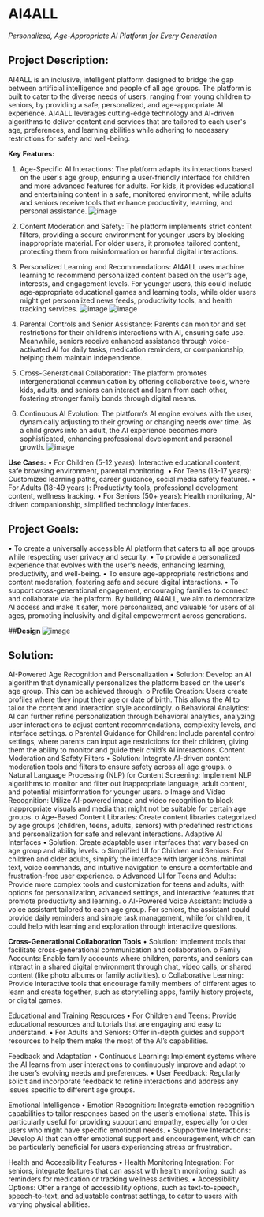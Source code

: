 # **AI4ALL**
_Personalized, Age-Appropriate AI Platform for Every Generation_

## **Project Description:**
AI4ALL is an inclusive, intelligent platform designed to bridge the gap between artificial intelligence and people of all age groups. The platform is built to cater to the diverse needs of users, ranging from young children to seniors, by providing a safe, personalized, and age-appropriate AI experience. AI4ALL leverages cutting-edge technology and AI-driven algorithms to deliver content and services that are tailored to each user's age, preferences, and learning abilities while adhering to necessary restrictions for safety and well-being.

**Key Features:**
1.	Age-Specific AI Interactions: The platform adapts its interactions based on the user's age group, ensuring a user-friendly interface for children and more advanced features for adults. For kids, it provides educational and entertaining content in a safe, monitored environment, while adults and seniors receive tools that enhance productivity, learning, and personal assistance.
![image](https://github.com/user-attachments/assets/72e22fa6-628e-4540-9f0a-e82115804368)

2.	Content Moderation and Safety: The platform implements strict content filters, providing a secure environment for younger users by blocking inappropriate material. For older users, it promotes tailored content, protecting them from misinformation or harmful digital interactions.
3.	Personalized Learning and Recommendations: AI4ALL uses machine learning to recommend personalized content based on the user’s age, interests, and engagement levels. For younger users, this could include age-appropriate educational games and learning tools, while older users might get personalized news feeds, productivity tools, and health tracking services.
![image](https://github.com/user-attachments/assets/a20acf63-0bb7-4dc3-85e8-ae2476990f60)
![image](https://github.com/user-attachments/assets/3749551b-2405-4339-8cde-42ef8832df42)


4.	Parental Controls and Senior Assistance: Parents can monitor and set restrictions for their children’s interactions with AI, ensuring safe use. Meanwhile, seniors receive enhanced assistance through voice-activated AI for daily tasks, medication reminders, or companionship, helping them maintain independence.
5.	Cross-Generational Collaboration: The platform promotes intergenerational communication by offering collaborative tools, where kids, adults, and seniors can interact and learn from each other, fostering stronger family bonds through digital means.
6.	Continuous AI Evolution: The platform’s AI engine evolves with the user, dynamically adjusting to their growing or changing needs over time. As a child grows into an adult, the AI experience becomes more sophisticated, enhancing professional development and personal growth.
![image](https://github.com/user-attachments/assets/8512f4d1-6ac1-40a8-bbaa-4fa476c97cd2)

**Use Cases:**
•	For Children (5-12 years): Interactive educational content, safe browsing environment, parental monitoring.
•	For Teens (13-17 years): Customized learning paths, career guidance, social media safety features.
•	For Adults (18-49 years  ): Productivity tools, professional development content, wellness tracking.
•	For Seniors (50+ years): Health monitoring, AI-driven companionship, simplified technology interfaces.

## **Project Goals:**
•	To create a universally accessible AI platform that caters to all age groups while respecting user privacy and security.
•	To provide a personalized experience that evolves with the user's needs, enhancing learning, productivity, and well-being.
•	To ensure age-appropriate restrictions and content moderation, fostering safe and secure digital interactions.
•	To support cross-generational engagement, encouraging families to connect and collaborate via the platform.
By building AI4ALL, we aim to democratize AI access and make it safer, more personalized, and valuable for users of all ages, promoting inclusivity and digital empowerment across generations.


##**Design**
![image](https://github.com/user-attachments/assets/04177478-01e4-4081-a206-a32f2f72fe66)

## **Solution:**
 
AI-Powered Age Recognition and Personalization 
•	Solution: Develop an AI algorithm that dynamically personalizes the platform based on the user's age group. This can be achieved through:
o	Profile Creation: Users create profiles where they input their age or date of birth. This allows the AI to tailor the content and interaction style accordingly. 
o	Behavioral Analytics: AI can further refine personalization through behavioral analytics, analyzing user interactions to adjust content recommendations, complexity levels, and interface settings.
o	Parental Guidance for Children: Include parental control settings, where parents can input age restrictions for their children, giving them the ability to monitor and guide their child’s AI interactions.
Content Moderation and Safety Filters
•	Solution: Integrate AI-driven content moderation tools and filters to ensure safety across all age groups.
o	Natural Language Processing (NLP) for Content Screening: Implement NLP algorithms to monitor and filter out inappropriate language, adult content, and potential misinformation for younger users.
o	Image and Video Recognition: Utilize AI-powered image and video recognition to block inappropriate visuals and media that might not be suitable for certain age groups.
o	Age-Based Content Libraries: Create content libraries categorized by age groups (children, teens, adults, seniors) with predefined restrictions and personalization for safe and relevant interactions.
Adaptive AI Interfaces
•	Solution: Create adaptable user interfaces that vary based on age group and ability levels.
o	Simplified UI for Children and Seniors: For children and older adults, simplify the interface with larger icons, minimal text, voice commands, and intuitive navigation to ensure a comfortable and frustration-free user experience.
o	Advanced UI for Teens and Adults: Provide more complex tools and customization for teens and adults, with options for personalization, advanced settings, and interactive features that promote productivity and learning.
o	AI-Powered Voice Assistant: Include a voice assistant tailored to each age group. For seniors, the assistant could provide daily reminders and simple task management, while for children, it could help with learning and exploration through interactive questions.

**Cross-Generational Collaboration Tools**
•	Solution: Implement tools that facilitate cross-generational communication and collaboration.
o	Family Accounts: Enable family accounts where children, parents, and seniors can interact in a shared digital environment through chat, video calls, or shared content (like photo albums or family activities).
o	Collaborative Learning: Provide interactive tools that encourage family members of different ages to learn and create together, such as storytelling apps, family history projects, or digital games.

Educational and Training Resources 
•	 For Children and Teens: Provide educational resources and tutorials that are engaging and easy to understand.
•	For Adults and Seniors: Offer in-depth guides and support resources to help them make the most of the AI’s capabilities.

Feedback and Adaptation 
•	Continuous Learning: Implement systems where the AI learns from user interactions to continuously improve and adapt to the user’s evolving needs and preferences.
•	User Feedback: Regularly solicit and incorporate feedback to refine interactions and address any issues specific to different age groups.

Emotional Intelligence
•	Emotion Recognition: Integrate emotion recognition capabilities to tailor responses based on the user’s emotional state. This is particularly useful for providing support and empathy, especially for older users who might have specific emotional needs.
•	Supportive Interactions: Develop AI that can offer emotional support and encouragement, which can be particularly beneficial for users experiencing stress or frustration.

Health and Accessibility Features
•	Health Monitoring Integration: For seniors, integrate features that can assist with health monitoring, such as reminders for medication or tracking wellness activities.
•	Accessibility Options: Offer a range of accessibility options, such as text-to-speech, speech-to-text, and adjustable contrast settings, to cater to users with varying physical abilities.
